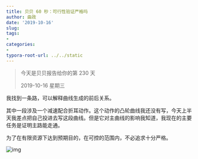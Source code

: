 ```yaml
---
title: 贝贝 60 秒：可行性验证严格吗
author: 曲政
date: '2019-10-16'
slug: 
tags:
- 
categories:
- 
typora-root-url: ../../static
---
```


>   今天是贝贝报告给你的第 230 天
>
>   2019-10-16 星期三

我找到一条路，可以解释曲线生成的前后关系。

其中一段涉及一个减速配合折耳动作。这个动作的凸轮曲线我还没有写，今天上半天我差点把自己投进去写这段曲线。但是它对主曲线的影响我知道，我现在的主要任务是证明主路能走通。

为了在有限资源下达到预期目的，在可控的范围内，不必追求十分严格。

![img](/images/2019-10-16-%E8%B4%9D%E8%B4%9D-60-%E7%A7%92%EF%BC%9A%E5%8F%AF%E8%A1%8C%E6%80%A7%E9%AA%8C%E8%AF%81%E4%B8%A5%E6%A0%BC%E5%90%97/640-20200406144306441.jpeg)
